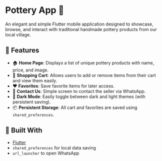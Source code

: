 # Pottery App 🏺

An elegant and simple Flutter mobile application designed to showcase, browse, and interact with traditional handmade pottery products from our local village.

## 🌟 Features

- 🏠 **Home Page**: Displays a list of unique pottery products with name, price, and image.
- 🛒 **Shopping Cart**: Allows users to add or remove items from their cart and view them easily.
- ❤️ **Favorites**: Save favorite items for later access.
- 💬 **Contact Us**: Simple screen to contact the seller via WhatsApp.
- 🌙 **Dark Mode**: Easily toggle between dark and light themes (with persistent saving).
- 📦 **Persistent Storage**: All cart and favorites are saved using `shared_preferences`.

## 🧱 Built With

- [Flutter](https://flutter.dev/)
- `shared_preferences` for local data saving
- `url_launcher` to open WhatsApp


